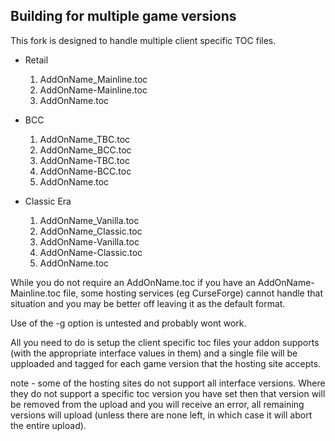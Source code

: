 ## Building for multiple game versions

This fork is designed to handle multiple client specific TOC files.

- Retail
  1. AddOnName_Mainline.toc
  2. AddOnName-Mainline.toc
  3. AddOnName.toc

- BCC
  1. AddOnName_TBC.toc
  2. AddOnName_BCC.toc
  3. AddOnName-TBC.toc
  4. AddOnName-BCC.toc
  5. AddOnName.toc

- Classic Era
  1. AddOnName_Vanilla.toc
  2. AddOnName_Classic.toc
  3. AddOnName-Vanilla.toc
  4. AddOnName-Classic.toc
  5. AddOnName.toc


While you do not require an AddOnName.toc if you have an AddOnName-Mainline.toc
file, some hosting services (eg CurseForge) cannot handle that situation and you
may be better off leaving it as the default format.

Use of the -g option is untested and probably wont work.


All you need to do is setup the client specific toc files your addon supports (with
the appropriate interface values in them) and a single file will be upploaded and
tagged for each game version that the hosting site accepts.

note - some of the hosting sites do not support all interface versions.
Where they do not support a specific toc version you have set then that
version will be removed from the upload and you will receive an error,
all remaining versions will upload (unless there are none left, in which
case it will abort the entire upload).
